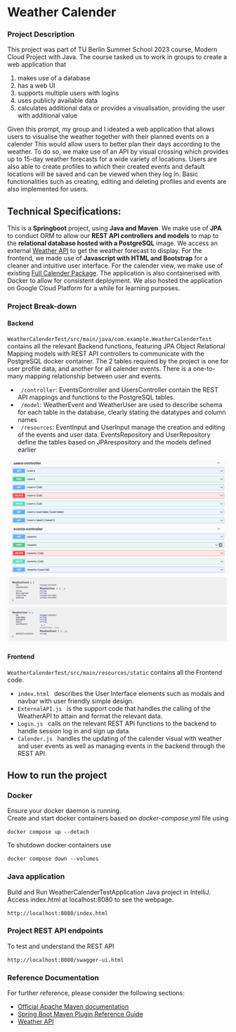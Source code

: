 # Weather Calender

### Project Description
This project was part of TU Berlin Summer School 2023 course, Modern Cloud Project with Java. The course tasked us to work in groups to create a web application that
1. makes use of a database
2. has a web UI
3. supports multiple users with logins
4. uses publicly available data 
5. calculates additional data or provides a visualisation, providing the user with additional value

Given this prompt, my group and I ideated a web application that allows users to visualise the weather together with their planned events on a calender This would allow users to better plan their days according to the weather. 
To do so, we make use of an API by visual crossing which provides up to 15-day weather forecasts for a wide variety of locations. 
Users are also able to create profiles to which their created events and default locations will be saved and can be viewed when they log in. Basic functionalities such as creating, editing and deleting profiles and events are also implemented for users.

## Technical Specifications:
This is a **Springboot** project, using **Java and Maven**. We make use of **JPA** to conduct ORM to allow our **REST API controllers and models** to map to the **relational database hosted with a PostgreSQL** image. 
We access an external [Weather API](https://www.visualcrossing.com/weather-api) to get the weather forecast to display. For the frontend, we made use of **Javascript with HTML and Bootstrap** for a cleaner and intuitive user interface.
For the calender view, we make use of existing [Full Calender Package](https://fullcalendar.io/demos). The application is also containerised with Docker to allow for consistent deployment. 
We also hosted the application on Google Cloud Platform for a while for learning purposes. 

### Project Break-down
#### Backend
`WeatherCalenderTest/src/main/java/com.example.WeatherCalenderTest` contains all the relevant Backend functions, featuring JPA Object Relational Mapping models with REST API controllers to communicate with the PostgreSQL docker container. The 2 
tables required by the project is one for user profile data, and another for all calender events. There is a one-to-many mapping relationship between user and events.
<ul>
<li><code> /controller</code>: EventsController and UsersController contain the REST API mappings and functions to the PostgreSQL tables. 
</li>
<li><code> /model</code>: WeatherEvent and WeatherUser are used to describe schema for each table in the database, clearly stating the datatypes and column names </li>
<li><code> /resources</code>: EventInput and UserInput manage the creation and editing of the events and user data. EventsRepository and UserRepository define the tables based on JPArespository and the models defined earlier </li>
</ul>

![alt text](RESTapi.png "REST API mappings")
![alt text](Schema.png "Repository Schemas")

#### Frontend

`WeatherCalenderTest/src/main/resources/static` contains all the Frontend code. 
<ul>
<li><code>index.html </code> describes the User Interface elements such as modals and navbar with user friendly simple design.</li>
<li><code>ExternalAPI.js </code> is the support code that handles the calling of the WeatherAPI to attain and format the relevant data.</li>
<li><code>Login.js </code> calls on the relevant REST API functions to the backend to handle session log in and sign up data. </li>
<li><code>Calender.js </code> handles the updating of the calender visual with weather and user events as well as managing events in the backend through the REST API.</li>
</ul>
 

## How to run the project
### Docker
Ensure your docker daemon is running.\
Create and start docker containers based on *docker-compose.yml* file using

    docker compose up --detach

To shutdown docker containers use

    docker compose down --volumes

### Java application
Build and Run WeatherCalenderTestApplication Java project in IntelliJ. Access index.html at localhost:8080 to see the webpage.

    http://localhost:8080/index.html

### Project REST API endpoints
To test and understand the REST API 

    http://localhost:8080/swagger-ui.html




### Reference Documentation
For further reference, please consider the following sections:

* [Official Apache Maven documentation](https://maven.apache.org/guides/index.html)
* [Spring Boot Maven Plugin Reference Guide](https://docs.spring.io/spring-boot/docs/3.1.1/maven-plugin/reference/html/)
* [Weather API](https://www.visualcrossing.com/weather-api)

